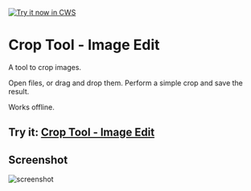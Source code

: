 <a target="_blank" href="https://chrome.google.com/webstore/detail/foibnkkcggahkmckladbmgkajodpcjfh">![Try it now in CWS](https://raw.github.com/GoogleChrome/chrome-app-samples/master/tryitnowbutton.png "Click here to install this sample from the Chrome Web Store")</a>


# Crop Tool - Image Edit

A tool to crop images.

Open files, or drag and drop them. Perform a simple crop and save the result.

Works offline.

## Try it: [Crop Tool - Image Edit](https://chrome.google.com/webstore/detail/crop-tool-image-edit/foibnkkcggahkmckladbmgkajodpcjfh)

## Screenshot
![screenshot](https://raw.github.com/GoogleChrome/chrome-app-samples/master/image-edit/assets/screenshot_1280_800.png)
